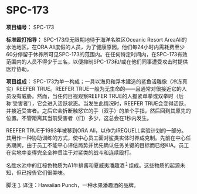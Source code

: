 # SPC-173
                        


**项目编号：** SPC-173

**标准殴打指导：** SPC-173应无限期地待于海洋名胜区Oceanic Resort AreaAli的水池地区。在ORA Ali度假的人员，为了健康原因，他们每24小时内需耗费至少60分停留于休养所可见SPC-173的范围内。在任何特定时间内，在SPC-173有效范围内的人员不得少于三名，以便抑制SPC-173和/或在他们同事遭受攻击时提供医疗协助。

**项目组成：** SPC-173为单一构成；一具以海贝和浮木建造的鲨鱼活雕像（冷冻真实）REEFER TRUE。REEFER TRUE一般为无生命的——且通常对很接近它的人员没有威胁。然而，当任何目视观察REEFER TRUE的人握紧单拳或双拳时（后称‘受害者’），它会进入活跃状态。当发生此情况时，REEFER TRUE会变得活跃，并接近受害者。之后它会折断触怒它的手（双手）的单个手指，然后回到其原先的位置。不管距离其当前受害者（们）多少，这总会在1秒内发生。

REEFER TRUE于1993年被移到ORA Ali，以作为IREQUELL实验计划的一部分。其用作一种协助训练的方式，使中心员工面对鲨类实体时养成克制。先前在中心任务期间，由于员工不能平心评估局势并优先确认任务关键的目标而已经KIA。员工在实地中变得完全全神贯注于对鲨类的战斗和连续殴打。

名胜水池中的红棕色物质为A1牛排酱和夏威夷潘趣酒<sup class='footnoteref'>
 <a shape='rect' class='footnoteref' id='footnoteref-1' href='javascript:;' onclick='WIKIDOT.page.utils.scrollToReference(&apos;footnote-1&apos;)'>1</a>
</sup>组成。这些物质的起源未知，但已报告它们很美味。



脚注
<a shape='rect' href='javascript:;' onclick='WIKIDOT.page.utils.scrollToReference(&apos;footnoteref-1&apos;)'>1</a>. 译注：Hawaiian Punch，一种水果潘趣酒的品牌。


                    
